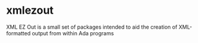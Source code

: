 # xmlezout
XML EZ Out is a small set of packages intended to aid the creation of XML-formatted output from within Ada programs
